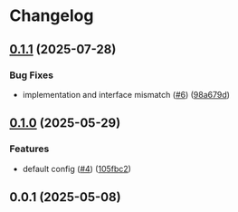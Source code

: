 # Changelog

## [0.1.1](https://github.com/AntelopeJS/rethinkdb/compare/v0.1.0...v0.1.1) (2025-07-28)

### Bug Fixes

* implementation and interface mismatch ([#6](https://github.com/AntelopeJS/rethinkdb/issues/6)) ([98a679d](https://github.com/AntelopeJS/rethinkdb/commit/98a679dc6d6eefb0bf007c09cf8009ef546b2442))

## [0.1.0](https://github.com/AntelopeJS/rethinkdb/compare/v0.0.1...v0.1.0) (2025-05-29)

### Features

* default config ([#4](https://github.com/AntelopeJS/rethinkdb/issues/4)) ([105fbc2](https://github.com/AntelopeJS/rethinkdb/commit/105fbc2761a9bbc5e6de12f117d253264a7be545))

## 0.0.1 (2025-05-08)
